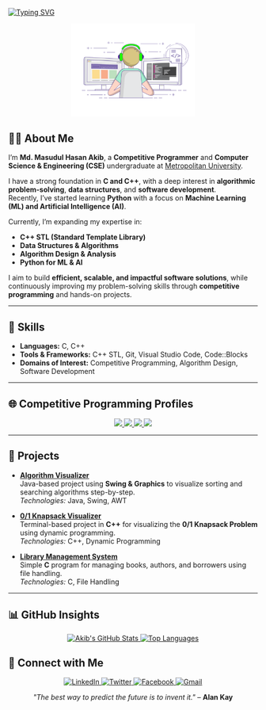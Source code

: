[![Typing SVG](https://readme-typing-svg.demolab.com?font=Fira+Code&pause=300&color=00FFFF&center=true&vCenter=true&width=600&lines=Hi+there!;I'm+Md.+Masudul+Hasan+Akib;Competitive+Programmer+%7C+CSE+Undergrad)](https://github.com/ak1bhasan)

<p align="center">
  <img src="https://raw.githubusercontent.com/devSouvik/devSouvik/master/gif3.gif" alt="Coding" width="250" />
</p>

## 👨‍💻 About Me  

I’m **Md. Masudul Hasan Akib**, a **Competitive Programmer** and **Computer Science & Engineering (CSE)** undergraduate at [Metropolitan University](https://metrouni.edu.bd/).  

I have a strong foundation in **C and C++**, with a deep interest in **algorithmic problem-solving**, **data structures**, and **software development**.  
Recently, I’ve started learning **Python** with a focus on **Machine Learning (ML) and Artificial Intelligence (AI)**.  

Currently, I’m expanding my expertise in:  

- **C++ STL (Standard Template Library)**  
- **Data Structures & Algorithms**  
- **Algorithm Design & Analysis**  
- **Python for ML & AI**  

I aim to build **efficient, scalable, and impactful software solutions**, while continuously improving my problem-solving skills through **competitive programming** and hands-on projects.  

---

## 🔧 Skills  

- **Languages:** C, C++  
- **Tools & Frameworks:** C++ STL, Git, Visual Studio Code, Code::Blocks  
- **Domains of Interest:** Competitive Programming, Algorithm Design, Software Development  

---

## 🌐 Competitive Programming Profiles  

<p align="center">
  <a href="https://codeforces.com/profile/ak1b_hasan">
    <img src="https://img.shields.io/badge/Codeforces-1F8ACB?style=flat&logo=codeforces&logoColor=white" />
  </a>
  <a href="https://leetcode.com/u/ak1b_hasan/">
    <img src="https://img.shields.io/badge/LeetCode-FFA116?style=flat&logo=leetcode&logoColor=black" />
  </a>
  <a href="https://www.codechef.com/users/jax_teller">
    <img src="https://img.shields.io/badge/CodeChef-5B4638?style=flat&logo=codechef&logoColor=white" />
  </a>
  <a href="https://atcoder.jp/users/akib_hasannnn">
    <img src="https://img.shields.io/badge/AtCoder-000000?style=flat&logo=atcoder&logoColor=white" />
  </a>
</p>

---

## 🚀 Projects  

- **[Algorithm Visualizer](https://github.com/ak1bhasan/Algorithm-Visualizer)**  
  Java-based project using **Swing & Graphics** to visualize sorting and searching algorithms step-by-step.  
  *Technologies:* Java, Swing, AWT  

- **[0/1 Knapsack Visualizer](https://github.com/ak1bhasan/ADA-Project)**  
  Terminal-based project in **C++** for visualizing the **0/1 Knapsack Problem** using dynamic programming.  
  *Technologies:* C++, Dynamic Programming  

- **[Library Management System](https://github.com/ak1bhasan/FirstProjectMU)**  
  Simple **C** program for managing books, authors, and borrowers using file handling.  
  *Technologies:* C, File Handling  

---

## 📊 GitHub Insights  

<p align="center">
  <a href="https://github.com/ak1bhasan">
    <img 
      src="https://github-readme-stats.vercel.app/api?username=ak1bhasan&show_icons=true&include_all_commits=true&count_private=true&theme=tokyonight&hide_border=true" 
      width="350" 
      alt="Akib's GitHub Stats"
    />
  </a>
  <a href="https://github.com/ak1bhasan">
    <img 
      src="https://github-readme-stats.vercel.app/api/top-langs/?username=ak1bhasan&layout=compact&theme=tokyonight&hide_border=true" 
      width="350" 
      alt="Top Languages"
    />
  </a>
</p>



## 🤝 Connect with Me  

<p align="center">
  <a href="https://www.linkedin.com/in/ak1bhasan/">
    <img src="https://cdn.jsdelivr.net/gh/devicons/devicon/icons/linkedin/linkedin-original.svg" alt="LinkedIn" width="40" height="40"/>
  </a>
  <a href="https://x.com/__akibbb">
    <img src="https://cdn.jsdelivr.net/gh/devicons/devicon/icons/twitter/twitter-original.svg" alt="Twitter" width="40" height="40"/>
  </a>
  <a href="https://www.facebook.com/akib.hasan.148553">
    <img src="https://cdn.jsdelivr.net/gh/devicons/devicon/icons/facebook/facebook-original.svg" alt="Facebook" width="40" height="40"/>
  </a>
  <a href="mailto:akibhasan011@gmail.com">
    <img src="https://upload.wikimedia.org/wikipedia/commons/4/4e/Gmail_Icon.png" alt="Gmail" width="40" height="40"/>
  </a>
</p>


<p align="center"><i>"The best way to predict the future is to invent it."</i> – <b>Alan Kay</b></p>
